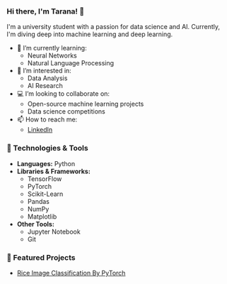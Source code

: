 ### Hi there, I'm Tarana! 👋

I'm a university student with a passion for data science and AI. Currently, I'm diving deep into machine learning and deep learning.

- 🌱 I’m currently learning:
  - Neural Networks
  - Natural Language Processing
- 👀 I’m interested in:
  - Data Analysis
  - AI Research
- 💻 I’m looking to collaborate on:
  - Open-source machine learning projects
  - Data science competitions
- 📫 How to reach me:
  - [LinkedIn](https://www.linkedin.com/in/tarana-karimova/)

### 🔧 Technologies & Tools
- **Languages:** Python
- **Libraries & Frameworks:** 
  - TensorFlow
  - PyTorch
  - Scikit-Learn
  - Pandas
  - NumPy
  - Matplotlib
- **Other Tools:**
  - Jupyter Notebook
  - Git

### 🌟 Featured Projects
- [Rice Image Classification By PyTorch](https://github.com/yourusername/Rice-Image-Classification-By-Pytorch)

<!---
KarimovaTarana/KarimovaTarana is a ✨ special ✨ repository because its `README.md` (this file) appears on your GitHub profile.
You can click the Preview link to take a look at your changes.
--->
